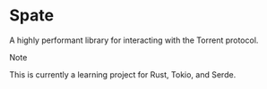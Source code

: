 # Spate 

A highly performant library for interacting with the Torrent protocol. 

> [!NOTE]  
> This is currently a learning project for Rust, Tokio, and Serde. 